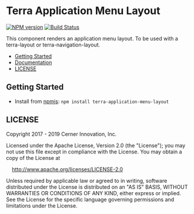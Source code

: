 # Terra Application Menu Layout


[![NPM version](https://badgen.net/npm/v/terra-application-menu-layout)](https://www.npmjs.org/package/terra-application-menu-layout)
[![Build Status](https://badgen.net/travis/cerner/terra)](https://travis-ci.com/cerner/terra-framework)

This component renders an application menu layout. To be used with a terra-layout or terra-navigation-layout.

- [Getting Started](#getting-started)
- [Documentation](https://github.com/cerner/terra-framework/tree/master/packages/terra-application-menu-layout/docs)
- [LICENSE](#license)

## Getting Started

- Install from [npmjs](https://www.npmjs.com): `npm install terra-application-menu-layout`

## LICENSE

Copyright 2017 - 2019 Cerner Innovation, Inc.

Licensed under the Apache License, Version 2.0 (the "License"); you may not use this file except in compliance with the License. You may obtain a copy of the License at

&nbsp;&nbsp;&nbsp;&nbsp;http://www.apache.org/licenses/LICENSE-2.0

Unless required by applicable law or agreed to in writing, software distributed under the License is distributed on an "AS IS" BASIS, WITHOUT WARRANTIES OR CONDITIONS OF ANY KIND, either express or implied. See the License for the specific language governing permissions and limitations under the License.
